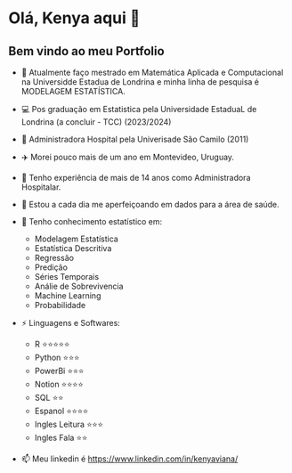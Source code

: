 # Olá, Kenya aqui 👋
## Bem vindo ao meu Portfolio


- 🔭 Atualmente faço mestrado em Matemática Aplicada e Computacional na Universidde Estadua de Londrina e minha linha de pesquisa é MODELAGEM ESTATÍSTICA.

- 💻 Pos graduação em Estatistica pela Universidade EstaduaL de Londrina (a concluir - TCC) (2023/2024)

- 📗 Administradora Hospital pela Univerisade São Camilo (2011)

- ✈️ Morei pouco mais de um ano em Montevideo, Uruguay.
  
- 🏥 Tenho experiência de mais de 14 anos como Administradora Hospitalar.
  
- 🏁 Estou a cada dia me aperfeiçoando em dados para a área de saúde.
  
- 💬 Tenho conhecimento estatístico em:
    - Modelagem Estatística
    - Estatística Descritiva
    - Regressão
    - Predição
    - Séries Temporais
    - Análie de Sobrevivencia
    - Machine Learning
    - Probabilidade
      
- ⚡ Linguagens e Softwares:
    - R ⭐⭐⭐⭐⭐
    - Python ⭐⭐⭐
    - PowerBi ⭐⭐⭐
    - Notion ⭐⭐⭐⭐
    - SQL ⭐⭐
    - Espanol ⭐⭐⭐⭐
    - Ingles Leitura ⭐⭐⭐
    - Ingles Fala ⭐⭐

- 📫 Meu linkedin é https://www.linkedin.com/in/kenyaviana/
